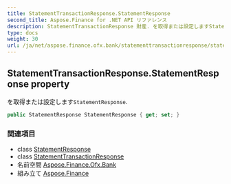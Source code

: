 ```yaml
---
title: StatementTransactionResponse.StatementResponse
second_title: Aspose.Finance for .NET API リファレンス
description: StatementTransactionResponse 財産. を取得または設定しますStatementResponse.
type: docs
weight: 30
url: /ja/net/aspose.finance.ofx.bank/statementtransactionresponse/statementresponse/
---
```

## StatementTransactionResponse.StatementResponse property

を取得または設定します`StatementResponse`.

```csharp
public StatementResponse StatementResponse { get; set; }
```

### 関連項目

* class [StatementResponse](../../statementresponse/)
* class [StatementTransactionResponse](../)
* 名前空間 [Aspose.Finance.Ofx.Bank](../../statementtransactionresponse/)
* 組み立て [Aspose.Finance](../../../)


